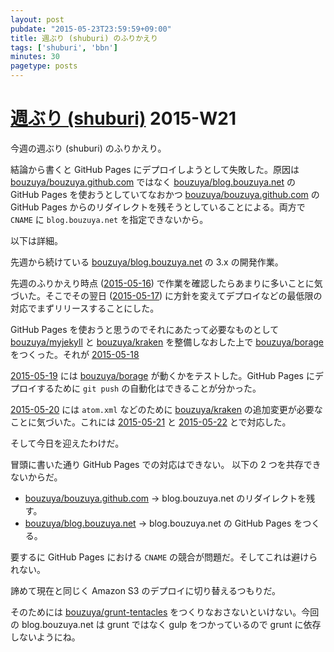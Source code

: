 ```yaml
---
layout: post
pubdate: "2015-05-23T23:59:59+09:00"
title: 週ぶり (shuburi) のふりかえり
tags: ['shuburi', 'bbn']
minutes: 30
pagetype: posts
---
```

# [週ぶり (shuburi)][shuburi] 2015-W21

今週の週ぶり (shuburi) のふりかえり。

結論から書くと GitHub Pages にデプロイしようとして失敗した。原因は [bouzuya/bouzuya.github.com][] ではなく [bouzuya/blog.bouzuya.net][] の GitHub Pages を使おうとしていてなおかつ [bouzuya/bouzuya.github.com][] の GitHub Pages からのリダイレクトを残そうとしていることによる。両方で `CNAME` に `blog.bouzuya.net` を指定できないから。

以下は詳細。

先週から続けている [bouzuya/blog.bouzuya.net][] の 3.x の開発作業。

先週のふりかえり時点 ([2015-05-16][]) で作業を確認したらあまりに多いことに気づいた。そこでその翌日 ([2015-05-17][]) に方針を変えてデプロイなどの最低限の対応でまずリリースすることにした。

GitHub Pages を使おうと思うのでそれにあたって必要なものとして [bouzuya/myjekyll][] と [bouzuya/kraken][] を整備しなおした上で [bouzuya/borage][] をつくった。それが [2015-05-18][]

[2015-05-19][] には [bouzuya/borage][] が動くかをテストした。GitHub Pages にデプロイするために `git push` の自動化はできることが分かった。

[2015-05-20][] には `atom.xml` などのために [bouzuya/kraken][] の追加変更が必要なことに気づいた。これには [2015-05-21][] と [2015-05-22][] とで対応した。

そして今日を迎えたわけだ。

冒頭に書いた通り GitHub Pages での対応はできない。 以下の 2 つを共存できないからだ。

- [bouzuya/bouzuya.github.com][] → blog.bouzuya.net のリダイレクトを残す。
- [bouzuya/blog.bouzuya.net][] → blog.bouzuya.net の GitHub Pages をつくる。

要するに GitHub Pages における `CNAME` の競合が問題だ。そしてこれは避けられない。

諦めて現在と同じく Amazon S3 のデプロイに切り替えるつもりだ。

そのためには [bouzuya/grunt-tentacles][] をつくりなおさないといけない。今回の blog.bouzuya.net は grunt ではなく gulp をつかっているので grunt に依存しないようにね。

[shuburi]: http://shuburi.org
[bouzuya/blog.bouzuya.net]: https://github.com/bouzuya/blog.bouzuya.net
[bouzuya/borage]: https://github.com/bouzuya/borage
[bouzuya/bouzuya.github.com]: https://github.com/bouzuya/bouzuya.github.com
[bouzuya/grunt-tentacles]: https://github.com/bouzuya/grunt-tentacles
[bouzuya/kraken]: https://github.com/bouzuya/kraken
[bouzuya/myjekyll]: https://github.com/bouzuya/myjekyll
[2015-05-16]: http://blog.bouzuya.net/2015/05/16/
[2015-05-17]: http://blog.bouzuya.net/2015/05/17/
[2015-05-18]: http://blog.bouzuya.net/2015/05/18/
[2015-05-19]: http://blog.bouzuya.net/2015/05/19/
[2015-05-20]: http://blog.bouzuya.net/2015/05/20/
[2015-05-21]: http://blog.bouzuya.net/2015/05/21/
[2015-05-22]: http://blog.bouzuya.net/2015/05/22/
